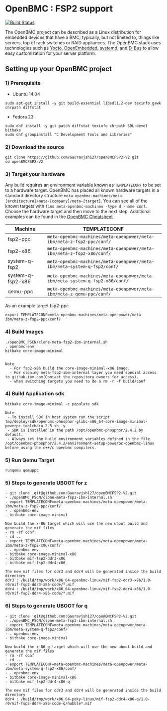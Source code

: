 # OpenBMC : FSP2 support

[![Build Status](https://openpower.xyz/buildStatus/icon?job=openbmc-build)](https://openpower.xyz/job/openbmc-build/)

The OpenBMC project can be described as a Linux distribution for embedded
devices that have a BMC; typically, but not limited to, things like servers,
top of rack switches or RAID appliances. The OpenBMC stack uses technologies
such as [Yocto](https://www.yoctoproject.org/),
[OpenEmbedded](https://www.openembedded.org/wiki/Main_Page),
[systemd](https://www.freedesktop.org/wiki/Software/systemd/), and
[D-Bus](https://www.freedesktop.org/wiki/Software/dbus/) to allow easy
customization for your server platform.


## Setting up your OpenBMC project

### 1) Prerequisite
- Ubuntu 14.04

```
sudo apt-get install -y git build-essential libsdl1.2-dev texinfo gawk chrpath diffstat
```

- Fedora 23

```
sudo dnf install -y git patch diffstat texinfo chrpath SDL-devel bitbake
sudo dnf groupinstall "C Development Tools and Libraries"
```
### 2) Download the source
```
git clone https://github.com/Gauravjsh127/openBMCFSP2-V2.git
cd openBMCFSP2-V2
```

### 3) Target your hardware
Any build requires an environment variable known as `TEMPLATECONF` to be set
to a hardware target.  OpenBMC has placed all known hardware targets in a
standard directory structure
`meta-openbmc-machines/meta-[architecture]/meta-[company]/meta-[target]`.
You can see all of the known targets with
`find meta-openbmc-machines -type d -name conf`. Choose the hardware target and
then move to the next step. Additional examples can be found in the
[OpenBMC Cheatsheet](https://github.com/openbmc/docs/blob/master/cheatsheet.md)

Machine | TEMPLATECONF
--------|---------
fsp2-ppc | ```meta-openbmc-machines/meta-openpower/meta-ibm/meta-z-fsp2-ppc/conf/```
fsp2-x86| ```meta-openbmc-machines/meta-openpower/meta-ibm/meta-z-fsp2-x86/conf/```
system-q-fsp2| ```meta-openbmc-machines/meta-openpower/meta-ibm/meta-system-q-fsp2/conf/```
system-q-fsp2-x86| ```meta-openbmc-machines/meta-openpower/meta-ibm/meta-system-q-fsp2-x86/conf/```
qemu-ppc| ```meta-openbmc-machines/meta-openpower/meta-ibm/meta-z-qemu-ppc/conf/```

As an example target fsp2-ppc
```
export TEMPLATECONF=meta-openbmc-machines/meta-openpower/meta-ibm/meta-z-fsp2-ppc/conf/
```

### 4) Build Images

```
./openBMC_PSCN/clone-meta-fsp2-ibm-internal.sh
. openbmc-env
bitbake core-image-minimal


Note 
  - For fsp2-x86 build the core-image-minimal-x86 image.
  - For cloning meta-fsp2-ibm-internal layer you need special access to github.ibm.com(Contact the repository owners for access).
  - when switching targets you need to do a rm -r -f build/conf
```

### 4) Build Application sdk
```
bitbake core-image-minimal -c populate_sdk 

Note 
 - To install SDK in host system run the script tmp/deploy/sdk/openbmc-phosphor-glibc-x86_64-core-image-minimal-powerpc-toolchain-2.5.sh -y
 - SDK is installed in the path /opt/openbmc-phosphor/2.4.2 by default.
 - Always set the build environment variables defined in the file /opt/openbmc-phosphor/2.4.2/environment-setup-powerpc-openbmc-linux before using the c++/c openbmc compilers.
```

### 5) Run  Qemu Target
```
runqemu qemuppc
```


### 5) Steps to generate UBOOT for z
```
- git clone  git@github.com:Gauravjsh127/openBMCFSP2-V2.git
- ./openBMC_PSCN/clone-meta-fsp2-ibm-internal.sh
- export TEMPLATECONF=meta-openbmc-machines/meta-openpower/meta-ibm/meta-z-fsp2-ppc/conf/
- . openbmc-env
- bitbake core-image-minimal
 
Now build the x-86 target which will use the new uboot build and generate the mif files
- rm -rf conf
- cd ..
- export TEMPLATECONF=meta-openbmc-machines/meta-openpower/meta-ibm/meta-z-fsp2-x86/conf/
- . openbmc-env
- bitbake core-image-minimal-x86
- bitbake mif-fsp2-ddr3-x86
- bitbake mif-fsp2-ddr4-x86

The new mif files for ddr3 and ddr4 will be generated inside the build directory
ddr3 : /build/tmp/work/x86_64-openbmc-linux/mif-fsp2-ddr3-x86/1.0-r0/mif-fsp2-ddr3-x86-code/*.mif
ddr4 : /build/tmp/work/x86_64-openbmc-linux/mif-fsp2-ddr4-x86/1.0-r0/mif-fsp2-ddr4-x86-code/*.mif
```



### 6) Steps to generate UBOOT for q
```
- git clone  git@github.com:Gauravjsh127/openBMCFSP2-V2.git
- ./openBMC_PSCN/clone-meta-fsp2-ibm-internal.sh
- export TEMPLATECONF=meta-openbmc-machines/meta-openpower/meta-ibm/meta-system-q-fsp2/conf/
- . openbmc-env
- bitbake core-image-minimal
 
Now build the x-86-q target which will use the new uboot build and generate the mif files
- rm -rf conf
- cd ..
- export TEMPLATECONF=meta-openbmc-machines/meta-openpower/meta-ibm/meta-system-q-fsp2-x86/conf/
- . openbmc-env
- bitbake core-image-minimal-x86
- bitbake mif-fsp2-ddr4-x86-q

The new mif files for ddr3 and ddr4 will be generated inside the build directory
ddr4 : /build/tmp/work/x86_64-poky-linux/mif-fsp2-ddr4-x86-q/1.0-r0/mif-fsp2-ddr4-x86-code-q/hubble*.mif
```
